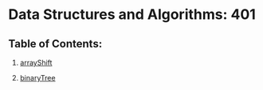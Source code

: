 # Data Structures and Algorithms: 401

## Table of Contents:

1. [arrayShift](https://github.com/nacerillo/data-structures-and-algorithms-/tree/array-shift/javascript/code-challenges/arrayShift)

2. [binaryTree](https://github.com/nacerillo/data-structures-and-algorithms-/tree/array-binary-search/javascript/code-challenges/arrayShift)

